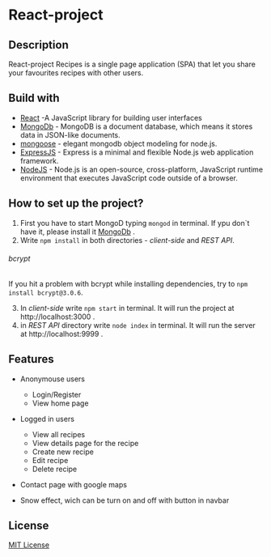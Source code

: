 # React-project
 
## Description 

 React-project Recipes is a single page application (SPA) that let you share your favourites recipes with other users.
 
 ## Build with
 
  * [React](https://reactjs.org/) -A JavaScript library for building user interfaces
  * [MongoDb](https://mongodb.com) - MongoDB is a document database, which means it stores data in JSON-like documents.
  * [mongoose](https://mongoosejs.com/) - elegant mongodb object modeling for node.js.
  * [ExpressJS](https://expressjs.com/) - Express is a minimal and flexible Node.js web application framework.
  * [NodeJS](https://nodejs.org/en/) - Node.js is an open-source, cross-platform, JavaScript runtime environment that executes JavaScript code outside of a browser.

## How to set up the project?

   1. First you have to start MongoD typing `mongod` in terminal. 
   If ypu don\`t have it, please install it [MongoDb](https://mongodb.com) .
   2. Write `npm install` in both directories - _client-side_ and _REST API_. 
   
   ###### bcrypt
   If you hit a problem with bcrypt while installing dependencies, try to `npm install bcrypt@3.0.6`.
   
   3. In  _client-side_ write `npm start` in terminal. It will run the project at http://localhost:3000 .
   4. in _REST API_ directory write `node index` in terminal. It will run the server at http://localhost:9999 .
   
## Features
  * Anonymouse users
      * Login/Register
      * View home page
  
  * Logged in users
      * View all recipes
      * View details page for the recipe
      * Create new recipe
      * Edit recipe
      * Delete recipe
      
  * Contact page with google maps 
  * Snow effect, wich can be turn on and off with button in navbar
 
 ## License
 [MIT License](https://github.com/MargaritaVacheva/React-project/blob/master/LICENSE)


